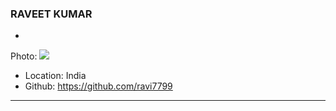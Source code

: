 ### RAVEET KUMAR

-
Photo: <img src="https://scontent.flko3-1.fna.fbcdn.net/v/t1.0-1/p320x320/78999727_986804695010425_1083090743737712640_o.jpg?_nc_cat=110&_nc_sid=7206a8&_nc_ohc=yhH2nVs_cukAX-5MB4r&_nc_ht=scontent.flko3-1.fna&tp=6&oh=411ab4b8ebf99cdd16fcd2725fabee4e&oe=5FA7AC28">
- Location: India
- Github: https://github.com/ravi7799

***

